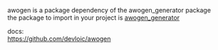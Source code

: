 awogen is a package dependency of the awogen_generator package  
the package to import in your project is [awogen_generator](https://pub.dev/packages/awogen_generator)

docs:  
https://github.com/devloic/awogen